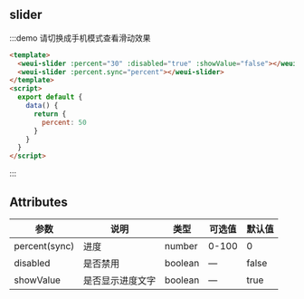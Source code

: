 ## slider

:::demo 请切换成手机模式查看滑动效果

```html
<template>
  <weui-slider :percent="30" :disabled="true" :showValue="false"></weui-slider>
  <weui-slider :percent.sync="percent"></weui-slider>
</template>
<script>
  export default {
    data() {
      return {
        percent: 50
      }
    }
  }
</script>
```

:::

## Attributes

| 参数          | 说明             | 类型    | 可选值 | 默认值 |
| ------------- | ---------------- | ------- | ------ | ------ |
| percent(sync) | 进度             | number  | 0-100  | 0      |
| disabled      | 是否禁用         | boolean | —      | false  |
| showValue     | 是否显示进度文字 | boolean | —      | true   |